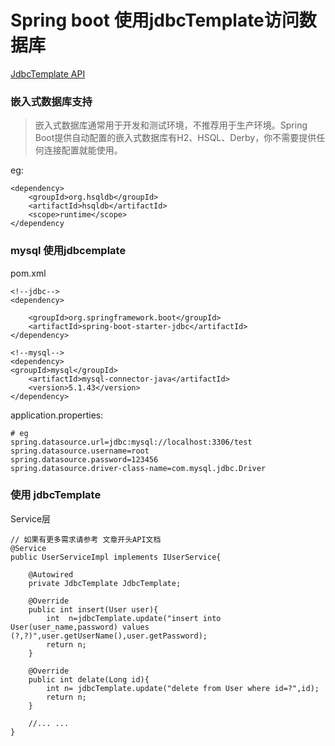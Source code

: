 # Spring boot 使用jdbcTemplate访问数据库

[JdbcTemplate API](https://docs.spring.io/spring/docs/current/javadoc-api/org/springframework/jdbc/core/JdbcTemplate.html)

### 嵌入式数据库支持

> 嵌入式数据库通常用于开发和测试环境，不推荐用于生产环境。Spring Boot提供自动配置的嵌入式数据库有H2、HSQL、Derby，你不需要提供任何连接配置就能使用。

eg:
```
<dependency>
    <groupId>org.hsqldb</groupId>
    <artifactId>hsqldb</artifactId>
    <scope>runtime</scope>
</dependency
```

### mysql 使用jdbcemplate

pom.xml
```
<!--jdbc-->
<dependency>
    
    <groupId>org.springframework.boot</groupId>
    <artifactId>spring-boot-starter-jdbc</artifactId>
</dependency>

<!--mysql-->
<dependency>
<groupId>mysql</groupId>
    <artifactId>mysql-connector-java</artifactId>
    <version>5.1.43</version>
</dependency>
```

application.properties:
```
# eg
spring.datasource.url=jdbc:mysql://localhost:3306/test
spring.datasource.username=root
spring.datasource.password=123456
spring.datasource.driver-class-name=com.mysql.jdbc.Driver
```

### 使用 jdbcTemplate

Service层
```
// 如果有更多需求请参考 文章开头API文档
@Service
public UserServiceImpl implements IUserService{

    @Autowired
    private JdbcTemplate JdbcTemplate;

    @Override
    public int insert(User user){
        int  n=jdbcTemplate.update("insert into User(user_name,password) values (?,?)",user.getUserName(),user.getPassword);
        return n;
    }

    @Override
    public int delate(Long id){
        int n= jdbcTemplate.update("delete from User where id=?",id);
        return n;
    }

    //... ...
}

```
